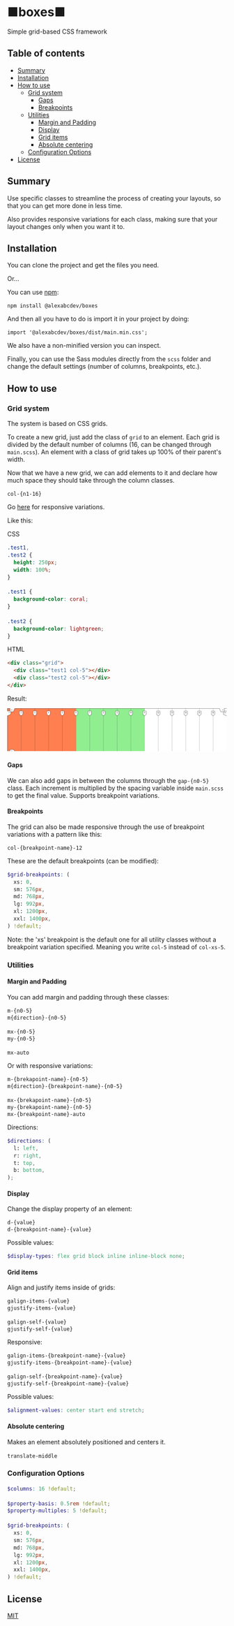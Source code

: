 # ■boxes■

Simple grid-based CSS framework

## Table of contents

- [Summary](#summary)
- [Installation](#installation)
- [How to use](#how-to-use)
  - [Grid system](#grid-system)
    - [Gaps](#gaps)
    - [Breakpoints](#breakpoints)
  - [Utilities](#utilities)
    - [Margin and Padding](#margin-and-padding)
    - [Display](#display)
    - [Grid items](#grid-items)
    - [Absolute centering](#absolute-centering)
  - [Configuration Options](#configuration-options)
- [License](#license)

## Summary

Use specific classes to streamline the process of creating your layouts, so that you can get more done in less time.

Also provides responsive variations for each class, making sure that your layout changes only when you want it to.

## Installation

You can clone the project and get the files you need.

Or...

You can use [npm](https://www.npmjs.com/):

    npm install @alexabcdev/boxes

And then all you have to do is import it in your project by doing:

    import '@alexabcdev/boxes/dist/main.min.css';

We also have a non-minified version you can inspect.

Finally, you can use the Sass modules directly from the `scss` folder and change the default settings (number of columns, breakpoints, etc.).

## How to use

### Grid system

The system is based on CSS grids.

To create a new grid, just add the class of `grid` to an element. Each grid is divided by the default number of columns (16, can be changed through `main.scss`). An element with a class of grid takes up 100% of their parent's width.

Now that we have a new grid, we can add elements to it and declare how much space they should take through the column classes.

```
col-{n1-16}
```

Go [here](#Breakpoints) for responsive variations.

Like this:

CSS

```css
.test1,
.test2 {
  height: 250px;
  width: 100%;
}

.test1 {
  background-color: coral;
}

.test2 {
  background-color: lightgreen;
}
```

HTML

```html
<div class="grid">
  <div class="test1 col-5"></div>
  <div class="test2 col-5"></div>
</div>
```

Result:

![Demo](screenshot/grid-screen.png)

#### Gaps

We can also add gaps in between the columns through the `gap-{n0-5}` class. Each increment is multiplied by the spacing variable inside `main.scss` to get the final value. Supports breakpoint variations.

#### Breakpoints

The grid can also be made responsive through the use of breakpoint variations with a pattern like this:

```
col-{breakpoint-name}-12
```

These are the default breakpoints (can be modified):

```scss
$grid-breakpoints: (
  xs: 0,
  sm: 576px,
  md: 768px,
  lg: 992px,
  xl: 1200px,
  xxl: 1400px,
) !default;
```

Note: the 'xs' breakpoint is the default one for all utility classes without a breakpoint variation specified. Meaning you write `col-5` instead of `col-xs-5`.

### Utilities

#### Margin and Padding

You can add margin and padding through these classes:

```
m-{n0-5}
m{direction}-{n0-5}

mx-{n0-5}
my-{n0-5}

mx-auto
```

Or with responsive variations:

```
m-{brekapoint-name}-{n0-5}
m{direction}-{breakpoint-name}-{n0-5}

mx-{brekapoint-name}-{n0-5}
my-{brekapoint-name}-{n0-5}
mx-{breakpoint-name}-auto
```

Directions:

```scss
$directions: (
  l: left,
  r: right,
  t: top,
  b: bottom,
);
```

#### Display

Change the display property of an element:

```
d-{value}
d-{breakpoint-name}-{value}
```

Possible values:

```scss
$display-types: flex grid block inline inline-block none;
```

#### Grid items

Align and justify items inside of grids:

```
galign-items-{value}
gjustify-items-{value}

galign-self-{value}
gjustify-self-{value}
```

Responsive:

```
galign-items-{breakpoint-name}-{value}
gjustify-items-{breakpoint-name}-{value}

galign-self-{breakpoint-name}-{value}
gjustify-self-{breakpoint-name}-{value}
```

Possible values:

```scss
$alignment-values: center start end stretch;
```

#### Absolute centering

Makes an element absolutely positioned and centers it.

`translate-middle`

### Configuration Options

```scss
$columns: 16 !default;

$property-basis: 0.5rem !default;
$property-multiples: 5 !default;

$grid-breakpoints: (
  xs: 0,
  sm: 576px,
  md: 768px,
  lg: 992px,
  xl: 1200px,
  xxl: 1400px,
) !default;
```

## License

[MIT](https://github.com/alessandrovinciabc/boxes/blob/main/LICENSE.MD)
